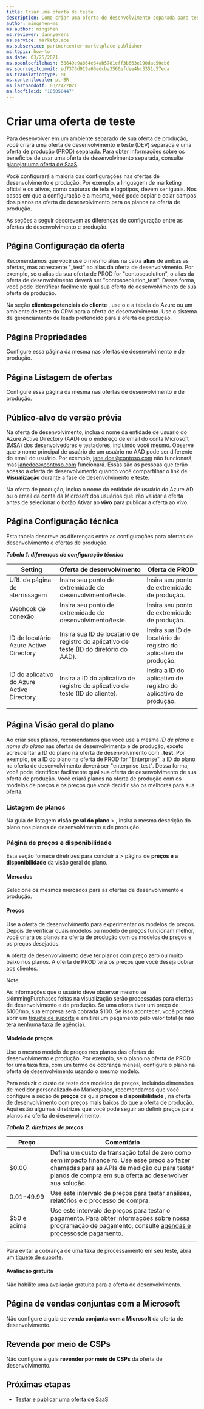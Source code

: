 ```yaml
---
title: Criar uma oferta de teste
description: Como criar uma oferta de desenvolvimento separada para testar sua oferta de produção no programa do Marketplace comercial no Microsoft Partner Center.
author: mingshen-ms
ms.author: mingshen
ms.reviewer: dannyevers
ms.service: marketplace
ms.subservice: partnercenter-marketplace-publisher
ms.topic: how-to
ms.date: 03/25/2021
ms.openlocfilehash: 58649e9a864e64ab5781cff3b663e190dac50cb6
ms.sourcegitcommit: ed7376d919a66edcba3566efdee4bc3351c57eda
ms.translationtype: MT
ms.contentlocale: pt-BR
ms.lasthandoff: 03/24/2021
ms.locfileid: "105050447"
---
```

# <a name="create-a-test-offer"></a>Criar uma oferta de teste

Para desenvolver em um ambiente separado de sua oferta de produção, você criará uma oferta de desenvolvimento e teste (DEV) separada e uma oferta de produção (PROD) separada. Para obter informações sobre os benefícios de usar uma oferta de desenvolvimento separada, consulte [planejar uma oferta de SaaS](plan-saas-offer.md#test-offer).

Você configurará a maioria das configurações nas ofertas de desenvolvimento e produção. Por exemplo, a linguagem de marketing oficial e os ativos, como capturas de tela e logotipos, devem ser iguais. Nos casos em que a configuração é a mesma, você pode copiar e colar campos dos planos na oferta de desenvolvimento para os planos na oferta de produção.

As seções a seguir descrevem as diferenças de configuração entre as ofertas de desenvolvimento e produção.

## <a name="offer-setup-page"></a>Página Configuração da oferta

Recomendamos que você use o mesmo alias na caixa **alias** de ambas as ofertas, mas acrescente "_test" ao alias da oferta de desenvolvimento. Por exemplo, se o alias da sua oferta de PROD for "contososolution", o alias da oferta de desenvolvimento deverá ser "contososolution_test". Dessa forma, você pode identificar facilmente qual sua oferta de desenvolvimento de sua oferta de produção.

Na seção **clientes potenciais do cliente** , use o e a tabela do Azure ou um ambiente de teste do CRM para a oferta de desenvolvimento. Use o sistema de gerenciamento de leads pretendido para a oferta de produção.

## <a name="properties-page"></a>Página Propriedades

Configure essa página da mesma nas ofertas de desenvolvimento e de produção.

## <a name="offer-listing-page"></a>Página Listagem de ofertas

Configure essa página da mesma nas ofertas de desenvolvimento e de produção.

## <a name="preview-audience"></a>Público-alvo de versão prévia

Na oferta de desenvolvimento, inclua o nome da entidade de usuário do Azure Active Directory (AAD) ou o endereço de email do conta Microsoft (MSA) dos desenvolvedores e testadores, incluindo você mesmo. Observe que o nome principal de usuário de um usuário no AAD pode ser diferente do email do usuário. Por exemplo, jane.doe@contoso.com não funcionará, mas janedoe@contoso.com funcionará. Essas são as pessoas que terão acesso à oferta de desenvolvimento quando você compartilhar o link de **Visualização** durante a fase de desenvolvimento e teste.

Na oferta de produção, inclua o nome da entidade de usuário do Azure AD ou o email da conta da Microsoft dos usuários que irão validar a oferta antes de selecionar o botão Ativar ao **vivo** para publicar a oferta ao vivo.

## <a name="technical-configuration-page"></a>Página Configuração técnica

Esta tabela descreve as diferenças entre as configurações para ofertas de desenvolvimento e ofertas de produção.

***Tabela 1: diferenças de configuração técnica***

| Setting | Oferta de desenvolvimento | Oferta de PROD |
| ------------ | ------------- | ------------- |
| URL da página de aterrissagem | Insira seu ponto de extremidade de desenvolvimento/teste. | Insira seu ponto de extremidade de produção. |
| Webhook de conexão | Insira seu ponto de extremidade de desenvolvimento/teste. | Insira seu ponto de extremidade de produção. |
| ID de locatário Azure Active Directory | Insira sua ID de locatário de registro do aplicativo de teste (ID do diretório do AAD). | Insira sua ID de locatário de registro do aplicativo de produção. |
| ID do aplicativo do Azure Active Directory | Insira a ID do aplicativo de registro do aplicativo de teste (ID do cliente). | Insira a ID do aplicativo de registro do aplicativo de produção. |
||||

## <a name="plan-overview-page"></a>Página Visão geral do plano

Ao criar seus planos, recomendamos que você use a mesma _ID de plano_ e _nome do plano_ nas ofertas de desenvolvimento e de produção, exceto acrescentar a ID do plano na oferta de desenvolvimento com **_test**. Por exemplo, se a ID do plano na oferta de PROD for "Enterprise", a ID do plano na oferta de desenvolvimento deverá ser "enterprise_test". Dessa forma, você pode identificar facilmente qual sua oferta de desenvolvimento de sua oferta de produção. Você criará planos na oferta de produção com os modelos de preços e os preços que você decidir são os melhores para sua oferta.

### <a name="plan-listing"></a>Listagem de planos

Na guia de listagem **visão geral do plano**  >   , insira a mesma descrição do plano nos planos de desenvolvimento e de produção.

### <a name="pricing-and-availability-page"></a>Página de preços e disponibilidade

Esta seção fornece diretrizes para concluir a   >  página de **preços e a disponibilidade** da visão geral do plano.

#### <a name="markets"></a>Mercados

Selecione os mesmos mercados para as ofertas de desenvolvimento e produção.

#### <a name="pricing"></a>Preços

Use a oferta de desenvolvimento para experimentar os modelos de preços. Depois de verificar quais modelos ou modelo de preços funcionam melhor, você criará os planos na oferta de produção com os modelos de preços e os preços desejados.

A oferta de desenvolvimento deve ter planos com preço zero ou muito baixo nos planos. A oferta de PROD terá os preços que você deseja cobrar aos clientes.

> [!NOTE]
> As informações que o usuário deve observar mesmo se skimmingPurchases feitas na visualização serão processadas para ofertas de desenvolvimento e de produção. Se uma oferta tiver um preço de $100/mo, sua empresa será cobrada $100. Se isso acontecer, você poderá abrir um [tíquete de suporte](support.md) e emitirei um pagamento pelo valor total (e não terá nenhuma taxa de agência).

#### <a name="pricing-model"></a>Modelo de preços

Use o mesmo modelo de preços nos planos das ofertas de desenvolvimento e produção. Por exemplo, se o plano na oferta de PROD for uma taxa fixa, com um termo de cobrança mensal, configure o plano na oferta de desenvolvimento usando o mesmo modelo.

Para reduzir o custo de teste dos modelos de preços, incluindo dimensões de medidor personalizado do Marketplace, recomendamos que você configure a seção de **preços** da guia **preços e disponibilidade** , na oferta de desenvolvimento com preços mais baixos do que a oferta de produção. Aqui estão algumas diretrizes que você pode seguir ao definir preços para planos na oferta de desenvolvimento.

***Tabela 2: diretrizes de preços***

| Preço | Comentário |
| ------------ | ------------- |
| $0.00 | Defina um custo de transação total de zero como sem impacto financeiro. Use esse preço ao fazer chamadas para as APIs de medição ou para testar planos de compra em sua oferta ao desenvolver sua solução. |
| $0.01-$49.99 | Use este intervalo de preços para testar análises, relatórios e o processo de compra. |
| $50 e acima | Use este intervalo de preços para testar o pagamento. Para obter informações sobre nossa programação de pagamento, consulte [agendas e processos](/partner-center/payout-policy-details)de pagamento. |
|||

Para evitar a cobrança de uma taxa de processamento em seu teste, abra um [tíquete de suporte](support.md).

#### <a name="free-trial"></a>Avaliação gratuita

Não habilite uma avaliação gratuita para a oferta de desenvolvimento.

## <a name="co-sell-with-microsoft-page"></a>Página de vendas conjuntas com a Microsoft

Não configure a guia de **venda conjunta com a Microsoft** da oferta de desenvolvimento.

## <a name="resell-through-csps"></a>Revenda por meio de CSPs

Não configure a guia **revender por meio de CSPs** da oferta de desenvolvimento.

## <a name="next-steps"></a>Próximas etapas

- [Testar e publicar uma oferta de SaaS](test-publish-saas-offer.md)
